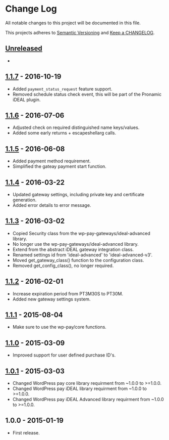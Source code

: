 # Change Log

All notable changes to this project will be documented in this file.

This projects adheres to [Semantic Versioning](http://semver.org/) and [Keep a CHANGELOG](http://keepachangelog.com/).

## [Unreleased][unreleased]
- 

## [1.1.7] - 2016-10-19
- Added `payment_status_request` feature support.
- Removed schedule status check event, this will be part of the Pronamic iDEAL plugin.

## [1.1.6] - 2016-07-06
- Adjusted check on required distinguished name keys/values.
- Added some early returns + escapeshellarg calls.

## [1.1.5] - 2016-06-08
- Added payment method requirement.
- Simplified the gateay payment start function.

## [1.1.4] - 2016-03-22
- Updated gateway settings, including private key and certificate generation.
- Added error details to error message.

## [1.1.3] - 2016-03-02
- Copied Security class from the wp-pay-gateways/ideal-advanced library.
- No longer use the wp-pay-gateways/ideal-advanced library.
- Extend from the abstract iDEAL gateway integration class.
- Renamed settings id from 'ideal-advanced' to 'ideal-advanced-v3'.
- Moved get_gateway_class() function to the configuration class.
- Removed get_config_class(), no longer required.

## [1.1.2] - 2016-02-01
- Increase expiration period from PT3M30S to PT30M.
- Added new gateway settings system.

## [1.1.1] - 2015-08-04
- Make sure to use the wp-pay/core functions.

## [1.1.0] - 2015-03-09
- Improved support for user defined purchase ID's.

## [1.0.1] - 2015-03-03
- Changed WordPress pay core library requirment from ~1.0.0 to >=1.0.0.
- Changed WordPress pay iDEAL library requirment from ~1.0.0 to >=1.0.0.
- Changed WordPress pay iDEAL Advanced library requirment from ~1.0.0 to >=1.0.0.

## 1.0.0 - 2015-01-19
- First release.

[unreleased]: https://github.com/wp-pay-gateways/ideal-advanced-v3/compare/1.1.7...HEAD
[1.1.7]: https://github.com/wp-pay-gateways/ideal-advanced-v3/compare/1.1.6...1.1.7
[1.1.6]: https://github.com/wp-pay-gateways/ideal-advanced-v3/compare/1.1.5...1.1.6
[1.1.5]: https://github.com/wp-pay-gateways/ideal-advanced-v3/compare/1.1.4...1.1.5
[1.1.4]: https://github.com/wp-pay-gateways/ideal-advanced-v3/compare/1.1.3...1.1.4
[1.1.3]: https://github.com/wp-pay-gateways/ideal-advanced-v3/compare/1.1.2...1.1.3
[1.1.2]: https://github.com/wp-pay-gateways/ideal-advanced-v3/compare/1.1.1...1.1.2
[1.1.1]: https://github.com/wp-pay-gateways/ideal-advanced-v3/compare/1.1.0...1.1.1
[1.1.0]: https://github.com/wp-pay-gateways/ideal-advanced-v3/compare/1.0.1...1.1.0
[1.0.1]: https://github.com/wp-pay-gateways/ideal-advanced-v3/compare/1.0.0...1.0.1
